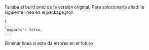 Fallaba el build prod de la versión original. Para solucionarlo añadí la siguiente línea en el
package.json
```
{
...
"exports": false,
...
```
Eliminar línea si esto da errores en el futuro